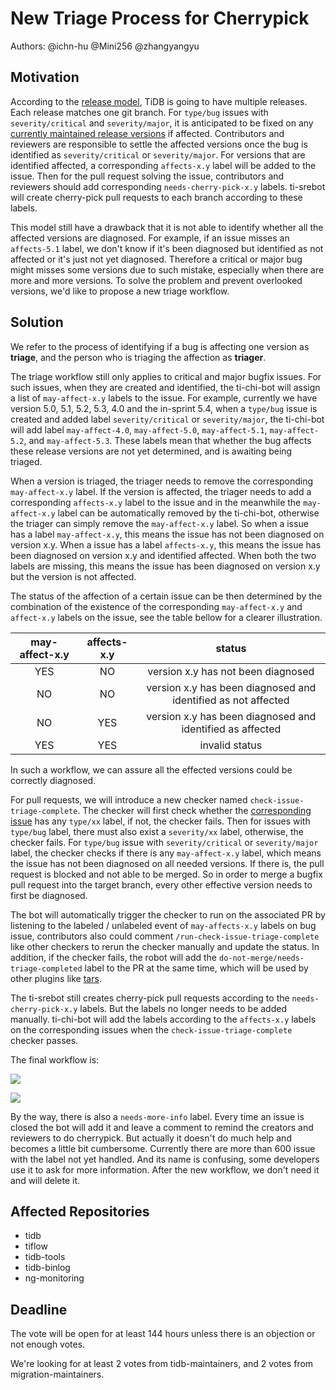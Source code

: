 # New Triage Process for Cherrypick

Authors: @ichn-hu @Mini256 @zhangyangyu

## Motivation

According to the [release model](https://pingcap.github.io/tidb-dev-guide/project-management/release-train-model.html), TiDB is going to have multiple releases. Each release matches one git branch. For `type/bug` issues with `severity/critical` and `severity/major`, it is anticipated to be fixed on any [currently maintained release versions](https://pingcap.github.io/tidb-dev-guide/project-management/release-train-model.html#what-is-tidb-version-mechanism-under-release-train-model) if affected. Contributors and reviewers are responsible to settle the affected versions once the bug is identified as `severity/critical` or `severity/major`. For versions that are identified affected, a corresponding `affects-x.y` label will be added to the issue. Then for the pull request solving the issue, contributors and reviewers should add corresponding `needs-cherry-pick-x.y` labels. ti-srebot will create cherry-pick pull requests to each branch according to these labels.

This model still have a drawback that it is not able to identify whether all the affected versions are diagnosed. For example, if an issue misses an `affects-5.1` label, we don't know if it's been diagnosed but identified as not affected or it's just not yet diagnosed. Therefore a critical or major bug might misses some versions due to such mistake, especially when there are more and more versions. To solve the problem and prevent overlooked versions, we'd like to propose a new triage workflow.

## Solution

We refer to the process of identifying if a bug is affecting one version as **triage**, and the person who is triaging the affection as **triager**.

The triage workflow still only applies to critical and major bugfix issues. For such issues, when they are created and identified, the ti-chi-bot will assign a list of `may-affect-x.y` labels to the issue. For example, currently we have version 5.0, 5.1, 5.2, 5.3, 4.0 and the in-sprint 5.4, when a `type/bug` issue is created and added label `severity/critical` or `severity/major`, the ti-chi-bot will add label `may-affect-4.0`, `may-affect-5.0`, `may-affect-5.1`, `may-affect-5.2`, and `may-affect-5.3`. These labels mean that whether the bug affects these release versions are not yet determined, and is awaiting being triaged.

When a version is triaged, the triager needs to remove the corresponding `may-affect-x.y` label. If the version is affected, the triager needs to add a corresponding `affects-x.y` label to the issue and in the meanwhile the `may-affect-x.y` label can be automatically removed by the ti-chi-bot, otherwise the triager can simply remove the `may-affect-x.y` label. So when a issue has a label `may-affect-x.y`, this means the issue has not been diagnosed on version x.y. When a issue has a label `affects-x.y`, this means the issue has been diagnosed on version x.y and identified affected. When both the two labels are missing, this means the issue has been diagnosed on version x.y but the version is not affected.

The status of the affection of a certain issue can be then determined by the combination of the existence of the corresponding `may-affect-x.y` and `affect-x.y` labels on the issue, see the table bellow for a clearer illustration.

| may-affect-x.y | affects-x.y |                         status                                |
|:--------------:|:-----------:|:-------------------------------------------------------------:|
|     YES        |    NO       | version x.y has not been diagnosed                            |
|     NO         |    NO       | version x.y has been diagnosed and identified as not affected |
|     NO         |    YES      | version x.y has been diagnosed and identified as affected     |
|     YES        |    YES      | invalid status                                                |

In such a workflow, we can assure all the effected versions could be correctly diagnosed. 

For pull requests, we will introduce a new checker named `check-issue-triage-complete`. The checker will first check whether the [corresponding issue](https://pingcap.github.io/tidb-dev-guide/contribute-to-tidb/contribute-code.html#referring-to-an-issue) has any `type/xx` label, if not, the checker fails. Then for issues with `type/bug` label, there must also exist a `severity/xx` label, otherwise, the checker fails. For `type/bug` issue with `severity/critical` or `severity/major` label, the checker checks if there is any `may-affect-x.y` label, which means the issue has not been diagnosed on all needed versions. If there is, the pull request is blocked and not able to be merged. So in order to merge a bugfix pull request into the target branch, every other effective version needs to first be diagnosed. 

The bot will automatically trigger the checker to run on the associated PR by listening to the labeled / unlabeled event of `may-affects-x.y` labels on bug issue, contributors also could comment `/run-check-issue-triage-complete` like other checkers to rerun the checker manually and update the status. In addition, if the checker fails, the robot will add the `do-not-merge/needs-triage-completed` label to the PR at the same time, which will be used by other plugins like [tars](https://book.prow.tidb.io/#/en/plugins/tars).

The ti-srebot still creates cherry-pick pull requests according to the `needs-cherry-pick-x.y` labels. But the labels no longer needs to be added manually. ti-chi-bot will add the labels according to the `affects-x.y` labels on the corresponding issues when the `check-issue-triage-complete` checker passes. 

The final workflow is:

[![](https://mermaid.ink/img/eyJjb2RlIjoiZ3JhcGggVERcbiAgICBBW25ldyBidWcgaXNzdWVdIC0tPiBCKGF1dG8gYWRkIHR5cGUvYnVnIGxhYmVsKVxuICAgIEIgLS0-IEModHJpYWdlcnMgYWRkIHNldmVyaXR5L3h4IGxhYmVsKVxuICAgIEMgLS0-IER7c2V2ZXJpdHkvY3JpdGljYWwgb3Igc2V2ZXJpdHkvbWFqb3J9XG4gICAgRCAtLT4gfFllc3wgRShib3QgYWRkcyBtYXktYWZmZWN0LXgueCBsYWJlbHMpXG4gICAgRCAtLT4gfE5vfCBHXG4gICAgRSAtLT4gRih0cmlhZ2VycyBkaWFnbm9zZSBlYWNoIHZlcnNpb24gYW5kIGNoYW5nZSBtYXktYWZmZWN0LXgueCBsYWJlbCB0byBhZmZlY3RzLXgueCBsYWJlbClcbiAgICBGIC0tPiBHW2VuZF0iLCJtZXJtYWlkIjp7InRoZW1lIjoiZGVmYXVsdCJ9LCJ1cGRhdGVFZGl0b3IiOmZhbHNlLCJhdXRvU3luYyI6dHJ1ZSwidXBkYXRlRGlhZ3JhbSI6ZmFsc2V9)](https://mermaid-js.github.io/mermaid-live-editor/edit#eyJjb2RlIjoiZ3JhcGggVERcbiAgICBBW25ldyBidWcgaXNzdWVdIC0tPiBCKGF1dG8gYWRkIHR5cGUvYnVnIGxhYmVsKVxuICAgIEIgLS0-IEModHJpYWdlcnMgYWRkIHNldmVyaXR5L3h4IGxhYmVsKVxuICAgIEMgLS0-IER7c2V2ZXJpdHkvY3JpdGljYWwgb3Igc2V2ZXJpdHkvbWFqb3J9XG4gICAgRCAtLT4gfFllc3wgRShib3QgYWRkcyBtYXktYWZmZWN0LXgueCBsYWJlbHMpXG4gICAgRCAtLT4gfE5vfCBHXG4gICAgRSAtLT4gRih0cmlhZ2VycyBkaWFnbm9zZSBlYWNoIHZlcnNpb24gYW5kIGNoYW5nZSBtYXktYWZmZWN0LXgueCBsYWJlbCB0byBhZmZlY3RzLXgueCBsYWJlbClcbiAgICBGIC0tPiBHW2VuZF0iLCJtZXJtYWlkIjoie1xuICBcInRoZW1lXCI6IFwiZGVmYXVsdFwiXG59IiwidXBkYXRlRWRpdG9yIjpmYWxzZSwiYXV0b1N5bmMiOnRydWUsInVwZGF0ZURpYWdyYW0iOmZhbHNlfQ)

[![](https://mermaid.ink/img/eyJjb2RlIjoiZ3JhcGggVERcbiAgICBBW25ldyBwdWxsIHJlcXVlc3RdIC0tPiBCe2hhcyBjb3JyZXNwb25kaW5nIGlzc3VlfVxuICAgIEIgLS0-IHxZZXN8IEN7aXNzdWUgaGFzIHR5cGUveHggbGFiZWx9XG4gICAgQiAtLT4gfE5vfCBEW2NoZWNrZXIgZmFpbHNdXG4gICAgQyAtLT4gfFllc3wgRXtpc3N1ZSBoYXMgdHlwZS9idWcgbGFiZWx9XG4gICAgQyAtLT4gfE5vfCBEXG4gICAgRSAtLT4gfFllc3wgR3tpc3N1ZSBoYXMgc2V2ZXJpdHkveHggbGFiZWx9XG4gICAgRSAtLT4gfE5vfCBGW2NoZWNrZXIgcGFzc2VzXVxuICAgIEcgLS0-IHxZZXN8IEh7aXNzdWUgaGFzIHNldmVyaXR5L2NyaXRpY2FsIG9yIHNldmVyaXR5L21ham9yIGxhYmVsfVxuICAgIEcgLS0-IHxOb3wgRFxuICAgIEggLS0-IHxZZXN8IEl7aXNzdWUgaGFzIGFueSBtYXktYWZmZWN0LXgueCBsYWJlbH1cbiAgICBIIC0tPiB8Tm98IEZcbiAgICBJIC0tPiB8WWVzfCBEXG4gICAgSSAtLT4gfE5vfCBGXG4gICAgRiAtLT4gSltib3QgYWRkcyBuZWVkcy1jaGVycnktcGljay14LnggbGFiZWxzIGFjY29yZGluZyB0byBpc3N1ZSBhZmZlY3RzLXgueCBsYWJlbHNdXG4gICAgSiAtLT4gS1tib3QgY3JlYXRlcyBjaGVycnktcGljayBwdWxsIHJlcXVlc3RzIGFmdGVyIG1lcmdlXSIsIm1lcm1haWQiOnsidGhlbWUiOiJkZWZhdWx0In0sInVwZGF0ZUVkaXRvciI6ZmFsc2UsImF1dG9TeW5jIjp0cnVlLCJ1cGRhdGVEaWFncmFtIjpmYWxzZX0)](https://mermaid-js.github.io/mermaid-live-editor/edit#eyJjb2RlIjoiZ3JhcGggVERcbiAgICBBW25ldyBwdWxsIHJlcXVlc3RdIC0tPiBCe2hhcyBjb3JyZXNwb25kaW5nIGlzc3VlfVxuICAgIEIgLS0-IHxZZXN8IEN7aXNzdWUgaGFzIHR5cGUveHggbGFiZWx9XG4gICAgQiAtLT4gfE5vfCBEW2NoZWNrZXIgZmFpbHNdXG4gICAgQyAtLT4gfFllc3wgRXtpc3N1ZSBoYXMgdHlwZS9idWcgbGFiZWx9XG4gICAgQyAtLT4gfE5vfCBEXG4gICAgRSAtLT4gfFllc3wgR3tpc3N1ZSBoYXMgc2V2ZXJpdHkveHggbGFiZWx9XG4gICAgRSAtLT4gfE5vfCBGW2NoZWNrZXIgcGFzc2VzXVxuICAgIEcgLS0-IHxZZXN8IEh7aXNzdWUgaGFzIHNldmVyaXR5L2NyaXRpY2FsIG9yIHNldmVyaXR5L21ham9yIGxhYmVsfVxuICAgIEcgLS0-IHxOb3wgRFxuICAgIEggLS0-IHxZZXN8IEl7aXNzdWUgaGFzIGFueSBtYXktYWZmZWN0LXgueCBsYWJlbH1cbiAgICBIIC0tPiB8Tm98IEZcbiAgICBJIC0tPiB8WWVzfCBEXG4gICAgSSAtLT4gfE5vfCBGXG4gICAgRiAtLT4gSltib3QgYWRkcyBuZWVkcy1jaGVycnktcGljay14LnggbGFiZWxzIGFjY29yZGluZyB0byBpc3N1ZSBhZmZlY3RzLXgueCBsYWJlbHNdXG4gICAgSiAtLT4gS1tib3QgY3JlYXRlcyBjaGVycnktcGljayBwdWxsIHJlcXVlc3RzIGFmdGVyIG1lcmdlXSIsIm1lcm1haWQiOiJ7XG4gIFwidGhlbWVcIjogXCJkZWZhdWx0XCJcbn0iLCJ1cGRhdGVFZGl0b3IiOmZhbHNlLCJhdXRvU3luYyI6dHJ1ZSwidXBkYXRlRGlhZ3JhbSI6ZmFsc2V9)

By the way, there is also a `needs-more-info` label. Every time an issue is closed the bot will add it and leave a comment to remind the creators and reviewers to do cherrypick. But actually it doesn't do much help and becomes a little bit cumbersome. Currently there are more than 600 issue with the label not yet handled. And its name is confusing, some developers use it to ask for more information. After the new workflow, we don't need it and will delete it.

## Affected Repositories

* tidb
* tiflow
* tidb-tools
* tidb-binlog
* ng-monitoring

## Deadline

The vote will be open for at least 144 hours unless there is an objection or not enough votes.

We're looking for at least 2 votes from tidb-maintainers, and 2 votes from migration-maintainers.
